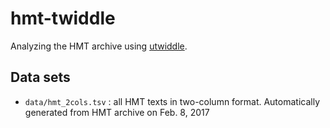 # hmt-twiddle

Analyzing the HMT archive using [utwiddle](https://github.com/neelsmith/utwiddle).

## Data sets

- `data/hmt_2cols.tsv` : all HMT texts in two-column format.  Automatically generated from HMT archive on Feb. 8, 2017
